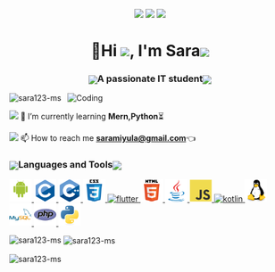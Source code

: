 <p align="center">
  <img width="200" src="https://media1.giphy.com/media/57Y7JIqvH9okJCJYjp/200.webp?cid=ecf05e47se3czrd65dy1pn7tga1wvtbivthzduwxsazkhrcq&ep=v1_stickers_search&rid=200.webp&ct=s">
  <img width="300" src="https://www.bing.com/th/id/OGC.6e6dfbb2a1ea03b17f10836e772d943c?pid=1.7&rurl=https%3a%2f%2fwww.gifcen.com%2fwp-content%2fuploads%2f2022%2f07%2fdiscord-banner-gif-7.gif&ehk=4%2ftQTPg2xI1OLF4JoclMF0sSEL%2feROK3%2bvu8kb0dBsA%3d">
  <img width="200" src="https://media1.giphy.com/media/57Y7JIqvH9okJCJYjp/200.webp?cid=ecf05e47se3czrd65dy1pn7tga1wvtbivthzduwxsazkhrcq&ep=v1_stickers_search&rid=200.webp&ct=s">
</p>
<h1 align="center">📍Hi <img src = "https://raw.githubusercontent.com/MartinHeinz/MartinHeinz/master/wave.gif" width = 30px>, I'm Sara<img align="center" width=40px src="https://media3.giphy.com/media/hof5uMY0nBwxyjY9S2/200w.webp?cid=ecf05e470xfu0yb18kctzvdvstnb4k81tp3s4w6dd0pyo2wo&ep=v1_stickers_search&rid=200w.webp&ct=e](https://giphy.com/stickers/hof5uMY0nBwxyjY9S2"></h1>
<h3 align="center"><img width="35" align="center"  src="https://media4.giphy.com/media/VDNDX5BhKKz0YsJkl0/200w.webp?cid=ecf05e47jzye64vjnjg4odmdwvf6uvqu667r6kv2w9wmlt9v&ep=v1_stickers_search&rid=200w.webp&ct=e" >A passionate IT student<img width="25" align="center" src="https://media1.giphy.com/media/IkSSSgxxOhsvzqFiVu/200w.webp?cid=ecf05e47cokedvd726222n86butct6wpnijrry52zgx4fw7b&ep=v1_stickers_search&rid=200w.webp&ct=s"></h3>

<img align="right" alt="Coding" width="400" src="https://media.tenor.com/exuPwTTU-FwAAAAC/key-click-typing.gif">

<p align="left"> <img src="https://komarev.com/ghpvc/?username=sara123-ms&label=Profile%20views&color=0e75b6&style=flat" alt="sara123-ms" /> </p>

<img width="40"  src="https://media0.giphy.com/media/8joJtZfQr9n7FjkmpA/200w.webp?cid=ecf05e47hp0d0gvzkeqp46v7esznp8zs1673suld5ijn2p82&ep=v1_stickers_search&rid=200w.webp&ct=s"> 🌱 I’m currently learning **Mern,Python**⏳

<img width="40"  src="https://media0.giphy.com/media/8joJtZfQr9n7FjkmpA/200w.webp?cid=ecf05e47hp0d0gvzkeqp46v7esznp8zs1673suld5ijn2p82&ep=v1_stickers_search&rid=200w.webp&ct=s"> 📫 How to reach me **saramiyula@gmail.com**👈



<h3 align="left"><img width="35" align="center" src="https://media3.giphy.com/media/iL5o27SZVD4RCkz5P1/200w.webp?cid=ecf05e47mqf7uvek9tcgcyiyulsvr2inr1m7g3373z7kfs27&ep=v1_stickers_search&rid=200w.webp&ct=s">Languages and Tools<img width="100" align="center" src="https://media0.giphy.com/media/l44Qf8BP84OLvRc7S/200w.webp?cid=ecf05e47tj41izl4itwwd455w9cdb3vor4enec701luxb31x&ep=v1_stickers_search&rid=200w.webp&ct=s"></h3>
<p align="left"> <a href="https://developer.android.com" target="_blank" rel="noreferrer"> <img src="https://raw.githubusercontent.com/devicons/devicon/master/icons/android/android-original-wordmark.svg" alt="android" width="40" height="40"/> </a> <a href="https://www.cprogramming.com/" target="_blank" rel="noreferrer"> <img src="https://raw.githubusercontent.com/devicons/devicon/master/icons/c/c-original.svg" alt="c" width="40" height="40"/> </a> <a href="https://www.w3schools.com/cpp/" target="_blank" rel="noreferrer"> <img src="https://raw.githubusercontent.com/devicons/devicon/master/icons/cplusplus/cplusplus-original.svg" alt="cplusplus" width="40" height="40"/> </a> <a href="https://www.w3schools.com/css/" target="_blank" rel="noreferrer"> <img src="https://raw.githubusercontent.com/devicons/devicon/master/icons/css3/css3-original-wordmark.svg" alt="css3" width="40" height="40"/> </a> <a href="https://flutter.dev" target="_blank" rel="noreferrer"> <img src="https://www.vectorlogo.zone/logos/flutterio/flutterio-icon.svg" alt="flutter" width="40" height="40"/> </a> <a href="https://www.w3.org/html/" target="_blank" rel="noreferrer"> <img src="https://raw.githubusercontent.com/devicons/devicon/master/icons/html5/html5-original-wordmark.svg" alt="html5" width="40" height="40"/> </a> <a href="https://www.java.com" target="_blank" rel="noreferrer"> <img src="https://raw.githubusercontent.com/devicons/devicon/master/icons/java/java-original.svg" alt="java" width="40" height="40"/> </a> <a href="https://developer.mozilla.org/en-US/docs/Web/JavaScript" target="_blank" rel="noreferrer"> <img src="https://raw.githubusercontent.com/devicons/devicon/master/icons/javascript/javascript-original.svg" alt="javascript" width="40" height="40"/> </a> <a href="https://kotlinlang.org" target="_blank" rel="noreferrer"> <img src="https://www.vectorlogo.zone/logos/kotlinlang/kotlinlang-icon.svg" alt="kotlin" width="40" height="40"/> </a> <a href="https://www.linux.org/" target="_blank" rel="noreferrer"> <img src="https://raw.githubusercontent.com/devicons/devicon/master/icons/linux/linux-original.svg" alt="linux" width="40" height="40"/> </a> <a href="https://www.mysql.com/" target="_blank" rel="noreferrer"> <img src="https://raw.githubusercontent.com/devicons/devicon/master/icons/mysql/mysql-original-wordmark.svg" alt="mysql" width="40" height="40"/> </a> <a href="https://www.php.net" target="_blank" rel="noreferrer"> <img src="https://raw.githubusercontent.com/devicons/devicon/master/icons/php/php-original.svg" alt="php" width="40" height="40"/> </a> <a href="https://www.python.org" target="_blank" rel="noreferrer"> <img src="https://raw.githubusercontent.com/devicons/devicon/master/icons/python/python-original.svg" alt="python" width="40" height="40"/> </a> </p>

<p><img align="left" src="https://github-readme-stats.vercel.app/api/top-langs?username=sara123-ms&show_icons=true&locale=en&layout=compact" alt="sara123-ms" /></p>

<p>&nbsp;<img align="center" src="https://github-readme-stats.vercel.app/api?username=sara123-ms&show_icons=true&locale=en" alt="sara123-ms" /></p>

<p><img align="center" src="https://github-readme-streak-stats.herokuapp.com/?user=sara123-ms&" alt="sara123-ms" /></p>
